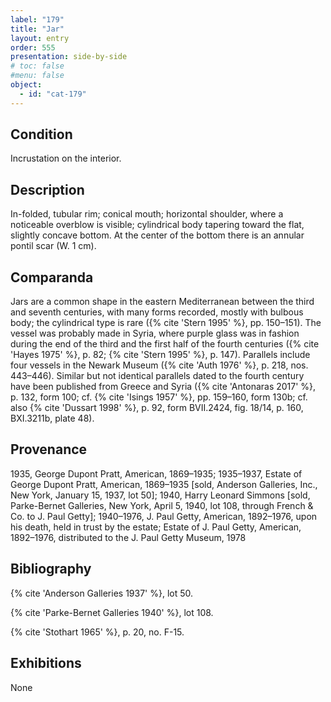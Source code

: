 ```yaml
---
label: "179"
title: "Jar"
layout: entry
order: 555
presentation: side-by-side
# toc: false
#menu: false 
object:
  - id: "cat-179"
---
```


## Condition

Incrustation on the interior.

## Description

In-folded, tubular rim; conical mouth; horizontal shoulder, where a noticeable overblow is visible; cylindrical body tapering toward the flat, slightly concave bottom. At the center of the bottom there is an annular pontil scar (W. 1 cm).

## Comparanda

Jars are a common shape in the eastern Mediterranean between the third and seventh centuries, with many forms recorded, mostly with bulbous body; the cylindrical type is rare ({% cite 'Stern 1995' %}, pp. 150–151). The vessel was probably made in Syria, where purple glass was in fashion during the end of the third and the first half of the fourth centuries ({% cite 'Hayes 1975' %}, p. 82; {% cite 'Stern 1995' %}, p. 147). Parallels include four vessels in the Newark Museum ({% cite 'Auth 1976' %}, p. 218, nos. 443–446). Similar but not identical parallels dated to the fourth century have been published from Greece and Syria ({% cite 'Antonaras 2017' %}, p. 132, form 100; cf. {% cite 'Isings 1957' %}, pp. 159–160, form 130b; cf. also {% cite 'Dussart 1998' %}, p. 92, form ΒVIΙ.2424, fig. 18/14, p. 160, BXI.3211b, plate 48).

## Provenance

1935, George Dupont Pratt, American, 1869–1935; 1935–1937, Estate of George Dupont Pratt, American, 1869–1935 [sold, Anderson Galleries, Inc., New York, January 15, 1937, lot 50]; 1940, Harry Leonard Simmons [sold, Parke-Bernet Galleries, New York, April 5, 1940, lot 108, through French & Co. to J. Paul Getty]; 1940–1976, J. Paul Getty, American, 1892–1976, upon his death, held in trust by the estate; Estate of J. Paul Getty, American, 1892–1976, distributed to the J. Paul Getty Museum, 1978

## Bibliography

{% cite 'Anderson Galleries 1937' %}, lot 50.

{% cite 'Parke-Bernet Galleries 1940' %}, lot 108.

{% cite 'Stothart 1965' %}, p. 20, no. F-15.

## Exhibitions

None